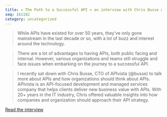 ```yaml
---
title: = The Path to a Successful API = an interview with Chris Busse on SwaggerHub
seq: 161102
category: uncategorized
---
```


> While APIs have existed for over 50 years, they’ve only gone mainstream in the last decade or so, with a lot of buzz and interest around the technology.

> There are a lot of advantages to having APIs, both public facing and internal. However, various organizations and teams still struggle and face issues when embarking on the journey to a successful API.

> I recently sat down with Chris Busse, CTO of APIvista (@busse) to talk more about APIs and how organizations should think about APIs. APIvista is an API-focused development and managed services company that helps clients deliver new business value with APIs. With 20+ years in the IT industry, Chris offered valuable insights into how companies and organization should approach their API strategy.

[Read the interview](https://swaggerhub.com/blog/api-strategy/building-a-successful-api/)